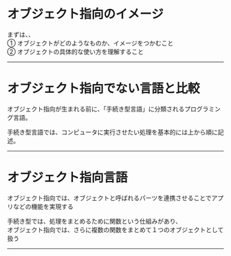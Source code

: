 # オブジェクト指向のイメージ

まずは、、   
① オブジェクトがどのようなものか、イメージをつかむこと   
② オブジェクトの具体的な使い方を理解すること

---

# オブジェクト指向でない言語と比較

オブジェクト指向が生まれる前に、「手続き型言語」に分類されるプログラミング言語。

手続き型言語では、コンピュータに実行させたい処理を基本的には上から順に記述。

---
# オブジェクト指向言語
オブジェクト指向では、オブジェクトと呼ばれるパーツを連携させることでアプリなどの機能を実現する

手続き型では、処理をまとめるために関数という仕組みがあり、   
オブジェクト指向では、さらに複数の関数をまとめて１つのオブジェクトとして扱う

---



